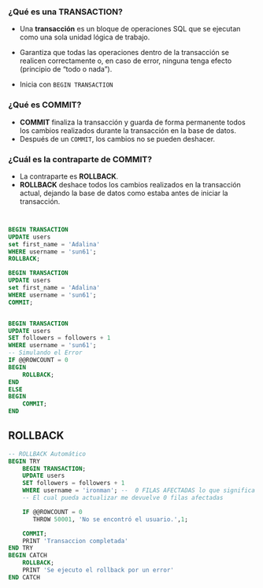 ###  ¿Qué es una TRANSACTION?

- Una **transacción** es un bloque de operaciones SQL que se ejecutan como una sola unidad lógica de trabajo.
- Garantiza que todas las operaciones dentro de la transacción se realicen correctamente o, en caso de error, ninguna tenga efecto (principio de “todo o nada”).

- Inicia con `BEGIN TRANSACTION`

### ¿Qué es COMMIT?

- **COMMIT** finaliza la transacción y guarda de forma permanente todos los cambios realizados durante la transacción en la base de datos.
- Después de un `COMMIT`, los cambios no se pueden deshacer.

### ¿Cuál es la contraparte de COMMIT?

- La contraparte es **ROLLBACK**.
- **ROLLBACK** deshace todos los cambios realizados en la transacción actual, dejando la base de datos como estaba antes de iniciar la transacción.

```sql


BEGIN TRANSACTION
UPDATE users
set first_name = 'Adalina'
WHERE username = 'sun61';
ROLLBACK;

BEGIN TRANSACTION
UPDATE users
set first_name = 'Adalina'
WHERE username = 'sun61';
COMMIT;


BEGIN TRANSACTION
UPDATE users
SET followers = followers + 1
WHERE username = 'sun61';
-- Simulando el Error
IF @@ROWCOUNT = 0
BEGIN
	ROLLBACK;
END
ELSE
BEGIN
	COMMIT;
END
```

## ROLLBACK

```sql
-- ROLLBACK Automático
BEGIN TRY
    BEGIN TRANSACTION;
    UPDATE users
    SET followers = followers + 1
    WHERE username = 'ironman'; --  0 FILAS AFECTADAS lo que significa que no existe un username con Iroman
    -- El cual pueda actualizar me devuelve 0 filas afectadas

    IF @@ROWCOUNT = 0
       THROW 50001, 'No se encontró el usuario.',1;

    COMMIT;
    PRINT 'Transaccion completada'
END TRY
BEGIN CATCH
    ROLLBACK;
    PRINT 'Se ejecuto el rollback por un error'
END CATCH
```